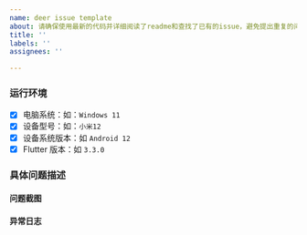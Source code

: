 ```yaml
---
name: deer issue template
about: 请确保使用最新的代码并详细阅读了readme和查找了已有的issue，避免提出重复的问题。
title: ''
labels: ''
assignees: ''

---
```


### 运行环境 ###

- [x] 电脑系统：如：`Windows 11`
- [x] 设备型号：如：`小米12`
- [x] 设备系统版本：如 `Android 12`
- [x] Flutter 版本：如 `3.3.0`

### 具体问题描述 ###

#### 问题截图 ####

#### 异常日志 ####

